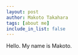 ```yaml
---
layout: post
author: Makoto Takahara
tags: [about me]
include_in_list: false
---
```


Hello. My name is Makoto.
